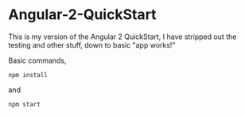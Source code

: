 # Angular-2-QuickStart
This is my version of the Angular 2 QuickStart, I have stripped out the testing and other stuff, down to basic "app works!"


Basic commands, 

    npm install

and

    npm start
